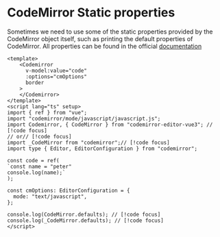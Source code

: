 # CodeMirror Static properties

Sometimes we need to use some of the static properties provided by the CodeMirror object itself, such as printing the default properties of CodeMirror. All properties can be found in the official [documentation](https://codemirror.net/5/doc/manual.html#api_static)

```vue
<template>
    <Codemirror
      v-model:value="code"
      :options="cmOptions"
      border
    >
    </Codemirror>
</template>
<script lang="ts" setup>
import { ref } from "vue";
import "codemirror/mode/javascript/javascript.js";
import Codemirror, { CodeMirror } from "codemirror-editor-vue3"; // [!code focus]
// or// [!code focus]
import _CodeMirror from "codemirror";// [!code focus]
import type { Editor, EditorConfiguration } from "codemirror";

const code = ref(
`const name = "peter"
console.log(name);`
);

const cmOptions: EditorConfiguration = {
  mode: "text/javascript",
};

console.log(CodeMirror.defaults); // [!code focus]
console.log(_CodeMirror.defaults); // [!code focus]
</script>
```


